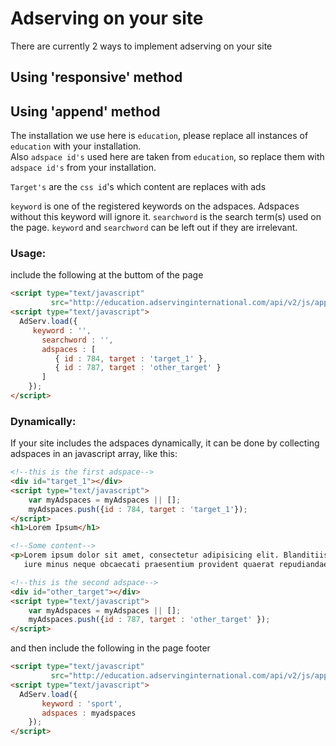 # Adserving on your site

There are currently 2 ways to implement adserving on your site 

## Using 'responsive' method 

## Using 'append' method

The installation we use here is `education`, please replace all instances of `education` with your installation.  
Also `adspace id's` used here are taken from `education`, so replace them with `adspace id's` from your installation.

`Target's` are the `css id`'s which content are replaces with ads

`keyword` is one of the registered keywords on the adspaces. Adspaces without this keyword will ignore it. `searchword` is the search term(s) used on the page. `keyword` and `searchword` can be left out if they are irrelevant.

### Usage:

include the following at the buttom of the page

```html 
<script type="text/javascript" 
         src="http://education.adservinginternational.com/api/v2/js/appendto.js"></script>
<script type="text/javascript">
  AdServ.load({
     keyword : '',
	   searchword : '',
	   adspaces : [
	      { id : 784, target : 'target_1' },
	      { id : 787, target : 'other_target' }
	   ]
	});
</script>
```


### Dynamically:

If your site includes the adspaces dynamically, it can be done by collecting adspaces in an javascript array, like this:

```html
<!--this is the first adspace-->
<div id="target_1"></div>
<script type="text/javascript">
	var myAdspaces = myAdspaces || [];
	myAdspaces.push({id : 784, target : 'target_1'});
</script>
<h1>Lorem Ipsum</h1>

<!--Some content-->
<p>Lorem ipsum dolor sit amet, consectetur adipisicing elit. Blanditiis, molestias, non! Consequatur delectus in
   iure minus neque obcaecati praesentium provident quaerat repudiandae ut.</p>

<!--this is the second adspace-->
<div id="other_target"></div>
<script type="text/javascript">
	var myAdspaces = myAdspaces || [];
	myAdspaces.push({id : 787, target : 'other_target' });
</script>
```

and then include the following in the page footer

```html  
<script type="text/javascript" 
         src="http://education.adservinginternational.com/api/v2/js/appendto.js"></script>
<script type="text/javascript">
  AdServ.load({
	   keyword : 'sport',
	   adspaces : myadspaces
	});
</script>
```

